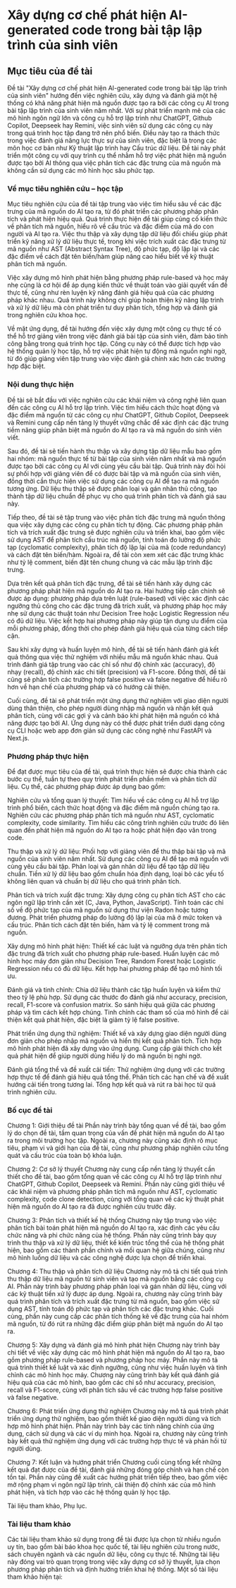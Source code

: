 # Xây dựng cơ chế phát hiện AI-generated code trong bài tập lập trình của sinh viên

## Mục tiêu của đề tài

Đề tài "Xây dựng cơ chế phát hiện AI-generated code trong bài tập lập trình của sinh viên" hướng đến việc nghiên cứu, xây dựng và đánh giá một hệ thống có khả năng phát hiện mã nguồn được tạo ra bởi các công cụ AI trong bài tập lập trình của sinh viên năm nhất. Với sự phát triển mạnh mẽ của các mô hình ngôn ngữ lớn và công cụ hỗ trợ lập trình như ChatGPT, Github Copilot, Deepseek hay Remini, việc sinh viên sử dụng các công cụ này trong quá trình học tập đang trở nên phổ biến. Điều này tạo ra thách thức trong việc đánh giá năng lực thực sự của sinh viên, đặc biệt là trong các môn học cơ bản như Kỹ thuật lập trình hay Cấu trúc dữ liệu. Đề tài này phát triển một công cụ với quy trình cụ thể nhằm hỗ trợ việc phát hiện mã nguồn được tạo bởi AI thông qua việc phân tích các đặc trưng của mã nguồn mà không cần sử dụng các mô hình học sâu phức tạp.

### Về mục tiêu nghiên cứu – học tập

Mục tiêu nghiên cứu của đề tài tập trung vào việc tìm hiểu sâu về các đặc trưng của mã nguồn do AI tạo ra, từ đó phát triển các phương pháp phân tích và phát hiện hiệu quả. Quá trình thực hiện đề tài giúp củng cố kiến thức về phân tích mã nguồn, hiểu rõ về cấu trúc và đặc điểm của mã do con người và AI tạo ra. Việc thu thập và xây dựng tập dữ liệu đối chiếu giúp phát triển kỹ năng xử lý dữ liệu thực tế, trong khi việc trích xuất các đặc trưng từ mã nguồn như AST (Abstract Syntax Tree), độ phức tạp, độ lặp lại và các đặc điểm về cách đặt tên biến/hàm giúp nâng cao hiểu biết về kỹ thuật phân tích mã nguồn.

Việc xây dựng mô hình phát hiện bằng phương pháp rule-based và học máy nhẹ cũng là cơ hội để áp dụng kiến thức về thuật toán vào giải quyết vấn đề thực tế, cũng như rèn luyện kỹ năng đánh giá hiệu quả của các phương pháp khác nhau. Quá trình này không chỉ giúp hoàn thiện kỹ năng lập trình và xử lý dữ liệu mà còn phát triển tư duy phân tích, tổng hợp và đánh giá trong nghiên cứu khoa học.

Về mặt ứng dụng, đề tài hướng đến việc xây dựng một công cụ thực tế có thể hỗ trợ giảng viên trong việc đánh giá bài tập của sinh viên, đảm bảo tính công bằng trong quá trình học tập. Công cụ này có thể được tích hợp vào hệ thống quản lý học tập, hỗ trợ việc phát hiện tự động mã nguồn nghi ngờ, từ đó giúp giảng viên tập trung vào việc đánh giá chính xác hơn các trường hợp đặc biệt.

### Nội dung thực hiện

Đề tài sẽ bắt đầu với việc nghiên cứu các khái niệm và công nghệ liên quan đến các công cụ AI hỗ trợ lập trình. Việc tìm hiểu cách thức hoạt động và đặc điểm mã nguồn từ các công cụ như ChatGPT, Github Copilot, Deepseek và Remini cung cấp nền tảng lý thuyết vững chắc để xác định các đặc trưng tiềm năng giúp phân biệt mã nguồn do AI tạo ra và mã nguồn do sinh viên viết.

Sau đó, đề tài sẽ tiến hành thu thập và xây dựng tập dữ liệu mẫu bao gồm hai nhóm: mã nguồn thực tế từ bài tập của sinh viên năm nhất và mã nguồn được tạo bởi các công cụ AI với cùng yêu cầu bài tập. Quá trình này đòi hỏi sự phối hợp với giảng viên để có được bài tập và mã nguồn của sinh viên, đồng thời cần thực hiện việc sử dụng các công cụ AI để tạo ra mã nguồn tương ứng. Dữ liệu thu thập sẽ được phân loại và gán nhãn thủ công, tạo thành tập dữ liệu chuẩn để phục vụ cho quá trình phân tích và đánh giá sau này.

Tiếp theo, đề tài sẽ tập trung vào việc phân tích đặc trưng mã nguồn thông qua việc xây dựng các công cụ phân tích tự động. Các phương pháp phân tích và trích xuất đặc trưng sẽ được nghiên cứu và triển khai, bao gồm việc sử dụng AST để phân tích cấu trúc mã nguồn, tính toán đo lường độ phức tạp (cyclomatic complexity), phân tích độ lặp lại của mã (code redundancy) và cách đặt tên biến/hàm. Ngoài ra, đề tài còn xem xét các đặc trưng khác như tỷ lệ comment, biến đặt tên chung chung và các mẫu lập trình đặc trưng.

Dựa trên kết quả phân tích đặc trưng, đề tài sẽ tiến hành xây dựng các phương pháp phát hiện mã nguồn do AI tạo ra. Hai hướng tiếp cận chính sẽ được áp dụng: phương pháp dựa trên luật (rule-based) với việc xác định các ngưỡng thủ công cho các đặc trưng đã trích xuất, và phương pháp học máy nhẹ sử dụng các thuật toán như Decision Tree hoặc Logistic Regression nếu có đủ dữ liệu. Việc kết hợp hai phương pháp này giúp tận dụng ưu điểm của mỗi phương pháp, đồng thời cho phép đánh giá hiệu quả của từng cách tiếp cận.

Sau khi xây dựng và huấn luyện mô hình, đề tài sẽ tiến hành đánh giá kết quả thông qua việc thử nghiệm với nhiều mẫu mã nguồn khác nhau. Quá trình đánh giá tập trung vào các chỉ số như độ chính xác (accuracy), độ nhạy (recall), độ chính xác chi tiết (precision) và F1-score. Đồng thời, đề tài cũng sẽ phân tích các trường hợp false positive và false negative để hiểu rõ hơn về hạn chế của phương pháp và có hướng cải thiện.

Cuối cùng, đề tài sẽ phát triển một ứng dụng thử nghiệm với giao diện người dùng thân thiện, cho phép người dùng nhập mã nguồn và nhận kết quả phân tích, cùng với các gợi ý và cảnh báo khi phát hiện mã nguồn có khả năng được tạo bởi AI. Ứng dụng này có thể được phát triển dưới dạng công cụ CLI hoặc web app đơn giản sử dụng các công nghệ như FastAPI và Next.js.

### Phương pháp thực hiện

Để đạt được mục tiêu của đề tài, quá trình thực hiện sẽ được chia thành các bước cụ thể, tuần tự theo quy trình phát triển phần mềm và phân tích dữ liệu. Cụ thể, các phương pháp được áp dụng bao gồm:

Nghiên cứu và tổng quan lý thuyết: Tìm hiểu về các công cụ AI hỗ trợ lập trình phổ biến, cách thức hoạt động và đặc điểm mã nguồn chúng tạo ra. Nghiên cứu các phương pháp phân tích mã nguồn như AST, cyclomatic complexity, code similarity. Tìm hiểu các công trình nghiên cứu trước đó liên quan đến phát hiện mã nguồn do AI tạo ra hoặc phát hiện đạo văn trong code.

Thu thập và xử lý dữ liệu: Phối hợp với giảng viên để thu thập bài tập và mã nguồn của sinh viên năm nhất. Sử dụng các công cụ AI để tạo mã nguồn với cùng yêu cầu bài tập. Phân loại và gán nhãn dữ liệu để tạo tập dữ liệu chuẩn. Tiền xử lý dữ liệu bao gồm chuẩn hóa định dạng, loại bỏ các yếu tố không liên quan và chuẩn bị dữ liệu cho quá trình phân tích.

Phân tích và trích xuất đặc trưng: Xây dựng công cụ phân tích AST cho các ngôn ngữ lập trình cần xét (C, Java, Python, JavaScript). Tính toán các chỉ số về độ phức tạp của mã nguồn sử dụng thư viện Radon hoặc tương đương. Phát triển phương pháp đo lường độ lặp lại của mã ở mức token và cấu trúc. Phân tích cách đặt tên biến, hàm và tỷ lệ comment trong mã nguồn.

Xây dựng mô hình phát hiện: Thiết kế các luật và ngưỡng dựa trên phân tích đặc trưng đã trích xuất cho phương pháp rule-based. Huấn luyện các mô hình học máy đơn giản như Decision Tree, Random Forest hoặc Logistic Regression nếu có đủ dữ liệu. Kết hợp hai phương pháp để tạo mô hình tối ưu.

Đánh giá và tinh chỉnh: Chia dữ liệu thành các tập huấn luyện và kiểm thử theo tỷ lệ phù hợp. Sử dụng các thước đo đánh giá như accuracy, precision, recall, F1-score và confusion matrix. So sánh hiệu quả giữa các phương pháp và tìm cách kết hợp chúng. Tinh chỉnh các tham số của mô hình để cải thiện kết quả phát hiện, đặc biệt là giảm tỷ lệ false positive.

Phát triển ứng dụng thử nghiệm: Thiết kế và xây dựng giao diện người dùng đơn giản cho phép nhập mã nguồn và hiển thị kết quả phân tích. Tích hợp mô hình phát hiện đã xây dựng vào ứng dụng. Cung cấp giải thích cho kết quả phát hiện để giúp người dùng hiểu lý do mã nguồn bị nghi ngờ.

Đánh giá tổng thể và đề xuất cải tiến: Thử nghiệm ứng dụng với các trường hợp thực tế để đánh giá hiệu quả tổng thể. Phân tích các hạn chế và đề xuất hướng cải tiến trong tương lai. Tổng hợp kết quả và rút ra bài học từ quá trình nghiên cứu.

### Bố cục đề tài

Chương 1: Giới thiệu đề tài
Phần này trình bày tổng quan về đề tài, bao gồm lý do chọn đề tài, tầm quan trọng của vấn đề phát hiện mã nguồn do AI tạo ra trong môi trường học tập. Ngoài ra, chương này cũng xác định rõ mục tiêu, phạm vi và giới hạn của đề tài, cũng như phương pháp nghiên cứu tổng quát và cấu trúc của toàn bộ khóa luận.

Chương 2: Cơ sở lý thuyết
Chương này cung cấp nền tảng lý thuyết cần thiết cho đề tài, bao gồm tổng quan về các công cụ AI hỗ trợ lập trình như ChatGPT, Github Copilot, Deepseek và Remini. Phần này cũng giới thiệu về các khái niệm và phương pháp phân tích mã nguồn như AST, cyclomatic complexity, code clone detection, cùng với tổng quan về các kỹ thuật phát hiện mã nguồn do AI tạo ra đã được nghiên cứu trước đây.

Chương 3: Phân tích và thiết kế hệ thống
Chương này tập trung vào việc phân tích bài toán phát hiện mã nguồn do AI tạo ra, xác định các yêu cầu chức năng và phi chức năng của hệ thống. Phần này cũng trình bày quy trình thu thập và xử lý dữ liệu, thiết kế kiến trúc tổng thể của hệ thống phát hiện, bao gồm các thành phần chính và mối quan hệ giữa chúng, cũng như mô hình luồng dữ liệu và các công nghệ được lựa chọn để triển khai.

Chương 4: Thu thập và phân tích dữ liệu
Chương này mô tả chi tiết quá trình thu thập dữ liệu mã nguồn từ sinh viên và tạo mã nguồn bằng các công cụ AI. Phần này trình bày phương pháp phân loại và gán nhãn dữ liệu, cùng với các kỹ thuật tiền xử lý được áp dụng. Ngoài ra, chương này cũng trình bày quá trình phân tích và trích xuất đặc trưng từ mã nguồn, bao gồm việc sử dụng AST, tính toán độ phức tạp và phân tích các đặc trưng khác. Cuối cùng, phần này cung cấp các phân tích thống kê về đặc trưng của hai nhóm mã nguồn, từ đó rút ra những đặc điểm giúp phân biệt mã nguồn do AI tạo ra.

Chương 5: Xây dựng và đánh giá mô hình phát hiện
Chương này trình bày chi tiết về việc xây dựng các mô hình phát hiện mã nguồn do AI tạo ra, bao gồm phương pháp rule-based và phương pháp học máy. Phần này mô tả quá trình thiết kế luật và xác định ngưỡng, cũng như việc huấn luyện và tinh chỉnh các mô hình học máy. Chương này cũng trình bày kết quả đánh giá hiệu quả của các mô hình, bao gồm các chỉ số như accuracy, precision, recall và F1-score, cùng với phân tích sâu về các trường hợp false positive và false negative.

Chương 6: Phát triển ứng dụng thử nghiệm
Chương này mô tả quá trình phát triển ứng dụng thử nghiệm, bao gồm thiết kế giao diện người dùng và tích hợp mô hình phát hiện. Phần này trình bày các tính năng chính của ứng dụng, cách sử dụng và các ví dụ minh họa. Ngoài ra, chương này cũng trình bày kết quả thử nghiệm ứng dụng với các trường hợp thực tế và phản hồi từ người dùng.

Chương 7: Kết luận và hướng phát triển
Chương cuối cùng tổng kết những kết quả đạt được của đề tài, đánh giá những đóng góp chính và hạn chế còn tồn tại. Phần này cũng đề xuất các hướng phát triển tiếp theo, bao gồm việc mở rộng phạm vi ngôn ngữ lập trình, cải thiện độ chính xác của mô hình phát hiện, và tích hợp vào các hệ thống quản lý học tập.

Tài liệu tham khảo, Phụ lục.

### Tài liệu tham khảo

Các tài liệu tham khảo sử dụng trong đề tài được lựa chọn từ nhiều nguồn uy tín, bao gồm bài báo khoa học quốc tế, tài liệu nghiên cứu trong nước, sách chuyên ngành và các nguồn dữ liệu, công cụ thực tế. Những tài liệu này đóng vai trò quan trọng trong việc xây dựng cơ sở lý thuyết, lựa chọn phương pháp phân tích và định hướng triển khai hệ thống. Một số tài liệu tham khảo hiện tại:

